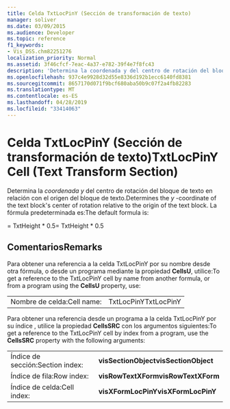 ```yaml
---
title: Celda TxtLocPinY (Sección de transformación de texto)
manager: soliver
ms.date: 03/09/2015
ms.audience: Developer
ms.topic: reference
f1_keywords:
- Vis_DSS.chm82251276
localization_priority: Normal
ms.assetid: 3f46cfcf-7eac-4a37-e782-39f4e7f8fc43
description: 'Determina la coordenada y del centro de rotación del bloque de texto en relación con el origen del bloque de texto. La fórmula predeterminada es:'
ms.openlocfilehash: 937c4e9928d32d55e8336d192b1ecc6140fd8381
ms.sourcegitcommit: 8657170d071f9bcf680aba50b9c07f2a4fb82283
ms.translationtype: MT
ms.contentlocale: es-ES
ms.lasthandoff: 04/28/2019
ms.locfileid: "33414063"
---
```

# <a name="txtlocpiny-cell-text-transform-section"></a><span data-ttu-id="26c8a-104">Celda TxtLocPinY (Sección de transformación de texto)</span><span class="sxs-lookup"><span data-stu-id="26c8a-104">TxtLocPinY Cell (Text Transform Section)</span></span>

<span data-ttu-id="26c8a-105">Determina la  *coordenada y*  del centro de rotación del bloque de texto en relación con el origen del bloque de texto.</span><span class="sxs-lookup"><span data-stu-id="26c8a-105">Determines the  *y*  -coordinate of the text block's center of rotation relative to the origin of the text block.</span></span> <span data-ttu-id="26c8a-106">La fórmula predeterminada es:</span><span class="sxs-lookup"><span data-stu-id="26c8a-106">The default formula is:</span></span> 
  
<span data-ttu-id="26c8a-107">= TxtHeight \* 0.5</span><span class="sxs-lookup"><span data-stu-id="26c8a-107">= TxtHeight \* 0.5</span></span>
  
## <a name="remarks"></a><span data-ttu-id="26c8a-108">Comentarios</span><span class="sxs-lookup"><span data-stu-id="26c8a-108">Remarks</span></span>

<span data-ttu-id="26c8a-109">Para obtener una referencia a la celda TxtLocPinY por su nombre desde otra fórmula, o desde un programa mediante la propiedad **CellsU**, utilice:</span><span class="sxs-lookup"><span data-stu-id="26c8a-109">To get a reference to the TxtLocPinY cell by name from another formula, or from a program using the **CellsU** property, use:</span></span> 
  
|||
|:-----|:-----|
| <span data-ttu-id="26c8a-110">Nombre de celda:</span><span class="sxs-lookup"><span data-stu-id="26c8a-110">Cell name:</span></span>  <br/> | <span data-ttu-id="26c8a-111">TxtLocPinY</span><span class="sxs-lookup"><span data-stu-id="26c8a-111">TxtLocPinY</span></span>  <br/> |
   
<span data-ttu-id="26c8a-112">Para obtener una referencia desde un programa a la celda TxtLocPinY por su índice
, utilice la propiedad **CellsSRC** con los argumentos siguientes:</span><span class="sxs-lookup"><span data-stu-id="26c8a-112">To get a reference to the TxtLocPinY cell by index from a program, use the **CellsSRC** property with the following arguments:</span></span> 
  
|||
|:-----|:-----|
| <span data-ttu-id="26c8a-113">Índice de sección:</span><span class="sxs-lookup"><span data-stu-id="26c8a-113">Section index:</span></span>  <br/> |<span data-ttu-id="26c8a-114">**visSectionObject**</span><span class="sxs-lookup"><span data-stu-id="26c8a-114">**visSectionObject**</span></span> <br/> |
| <span data-ttu-id="26c8a-115">Índice de fila:</span><span class="sxs-lookup"><span data-stu-id="26c8a-115">Row index:</span></span>  <br/> |<span data-ttu-id="26c8a-116">**visRowTextXForm**</span><span class="sxs-lookup"><span data-stu-id="26c8a-116">**visRowTextXForm**</span></span> <br/> |
| <span data-ttu-id="26c8a-117">Índice de celda:</span><span class="sxs-lookup"><span data-stu-id="26c8a-117">Cell index:</span></span>  <br/> |<span data-ttu-id="26c8a-118">**visXFormLocPinY**</span><span class="sxs-lookup"><span data-stu-id="26c8a-118">**visXFormLocPinY**</span></span> <br/> |
   

